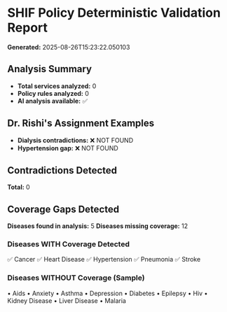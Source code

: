 # SHIF Policy Deterministic Validation Report

**Generated:** 2025-08-26T15:23:22.050103

## Analysis Summary

- **Total services analyzed:** 0
- **Policy rules analyzed:** 0
- **AI analysis available:** ✅

## Dr. Rishi's Assignment Examples

- **Dialysis contradictions:** ❌ NOT FOUND
- **Hypertension gap:** ❌ NOT FOUND

## Contradictions Detected

**Total:** 0

## Coverage Gaps Detected

**Diseases found in analysis:** 5
**Diseases missing coverage:** 12

### Diseases WITH Coverage Detected
✅ Cancer
✅ Heart Disease
✅ Hypertension
✅ Pneumonia
✅ Stroke

### Diseases WITHOUT Coverage (Sample)
• Aids
• Anxiety
• Asthma
• Depression
• Diabetes
• Epilepsy
• Hiv
• Kidney Disease
• Liver Disease
• Malaria

